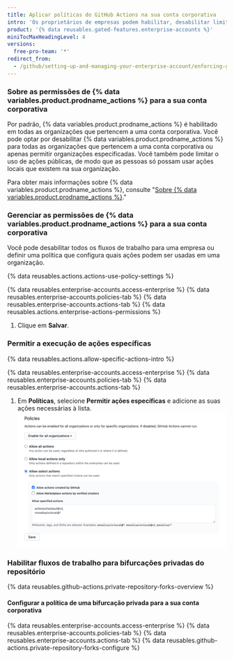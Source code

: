 ```yaml
---
title: Aplicar políticas do GitHub Actions na sua conta corporativa
intro: 'Os proprietários de empresas podem habilitar, desabilitar limitar {% data variables.product.prodname_actions %} para uma conta corporativa.'
product: '{% data reusables.gated-features.enterprise-accounts %}'
miniTocMaxHeadingLevel: 4
versions:
  free-pro-team: '*'
redirect_from:
  - /github/setting-up-and-managing-your-enterprise-account/enforcing-github-actions-policies-in-your-enterprise-account
---
```

### Sobre as permissões de {% data variables.product.prodname_actions %} para a sua conta corporativa

Por padrão, {% data variables.product.prodname_actions %} é habilitado em todas as organizações que pertencem a uma conta corporativa. Você pode optar por desabilitar {% data variables.product.prodname_actions %} para todas as organizações que pertencem a uma conta corporativa ou apenas permitir organizações especificadas. Você também pode limitar o uso de ações públicas, de modo que as pessoas só possam usar ações locais que existem na sua organização.

Para obter mais informações sobre {% data variables.product.prodname_actions %}, consulte "[Sobre {% data variables.product.prodname_actions %}](/actions/getting-started-with-github-actions/about-github-actions)."

### Gerenciar as permissões de {% data variables.product.prodname_actions %} para a sua conta corporativa

Você pode desabilitar todos os fluxos de trabalho para uma empresa ou definir uma política que configura quais ações podem ser usadas em uma organização.

{% data reusables.actions.actions-use-policy-settings %}

{% data reusables.enterprise-accounts.access-enterprise %}
{% data reusables.enterprise-accounts.policies-tab %}
{% data reusables.enterprise-accounts.actions-tab %}
{% data reusables.actions.enterprise-actions-permissions %}
1. Clique em **Salvar**.

### Permitir a execução de ações específicas

{% data reusables.actions.allow-specific-actions-intro %}

{% data reusables.enterprise-accounts.access-enterprise %}
{% data reusables.enterprise-accounts.policies-tab %}
{% data reusables.enterprise-accounts.actions-tab %}
1. Em **Políticas**, selecione **Permitir ações específicas** e adicione as suas ações necessárias à lista. ![Adicionar ações para permitir lista](/assets/images/help/organizations/enterprise-actions-policy-allow-list.png)

### Habilitar fluxos de trabalho para bifurcações privadas do repositório

{% data reusables.github-actions.private-repository-forks-overview %}

#### Configurar a política de uma bifurcação privada para a sua conta corporativa

{% data reusables.enterprise-accounts.access-enterprise %}
{% data reusables.enterprise-accounts.policies-tab %}
{% data reusables.enterprise-accounts.actions-tab %}
{% data reusables.github-actions.private-repository-forks-configure %}
